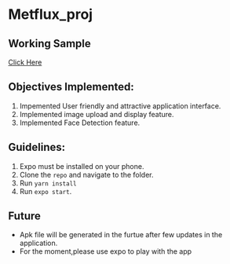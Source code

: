 # Metflux_proj

## Working Sample

[Click Here](
https://drive.google.com/drive/folders/1hGfnXovF3PaxIUwAzfW1IMz3AvkoSUn0?usp=sharing)

## Objectives Implemented:

1. Impemented User friendly and attractive application interface.
2. Implemented image upload and display feature.
3. Implemented Face Detection feature.

## Guidelines:

1. Expo must be installed on your phone.
2. Clone the `repo` and navigate to the folder.
3. Run ` yarn install `
4. Run ` expo start `.


## Future

* Apk file will be generated in the furtue after few updates in the application.
* For the moment,please  use expo to play with the app
